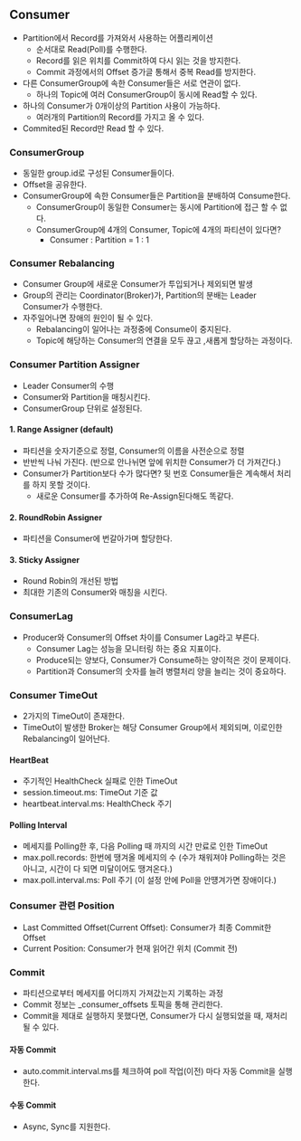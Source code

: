 ## Consumer
- Partition에서 Record를 가져와서 사용하는 어플리케이션
    - 순서대로 Read(Poll)를 수행한다.
    - Record를 읽은 위치를 Commit하여 다시 읽는 것을 방지한다.
    - Commit 과정에서의 Offset 증가글 통해서 중복 Read를 방지한다.
- 다른 ConsumerGroup에 속한 Consumer들은 서로 연관이 없다.
    - 하나의 Topic에 여러 ConsumerGroup이 동시에 Read할 수 있다.
- 하나의 Consumer가 0개이상의 Partition 사용이 가능하다.
  - 여러개의 Partition의 Record를 가지고 올 수 있다.
- Commited된 Record만 Read 할 수 있다.

### ConsumerGroup
- 동일한 group.id로 구성된 Consumer들이다.
- Offset을 공유한다.
- ConsumerGroup에 속한 Consumer들은 Partition을 분배하여 Consume한다.
    - ConsumerGroup이 동일한 Consumer는 동시에 Partition에 접근 할 수 없다.
    - ConsumerGroup에 4개의 Consumer, Topic에 4개의 파티션이 있다면?
        - Consumer : Partition = 1 : 1 
### Consumer Rebalancing
- Consumer Group에 새로운 Consumer가 투입되거나 제외되면 발생
- Group의 관리는 Coordinator(Broker)가, Partition의 분배는 Leader Consumer가 수행한다.
- 자주일어나면 장애의 원인이 될 수 있다.
  - Rebalancing이 일어나는 과정중에 Consume이 중지된다.
  - Topic에 해당하는 Consumer의 연결을 모두 끊고 ,새롭게 할당하는 과정이다.

### Consumer Partition Assigner 
- Leader Consumer의 수행
- Consumer와 Partition을 매칭시킨다.
- ConsumerGroup 단위로 설정된다.

#### 1. Range Assigner (default)
- 파티션을 숫자기준으로 정렬, Consumer의 이름을 사전순으로 정렬
- 반반씩 나눠 가진다. (반으로 안나뉘면 앞에 위치한 Consumer가 더 가져간다.)
- Consumer가 Partition보다 수가 많다면? 뒷 번호 Consumer들은 계속해서 처리를 하지 못할 것이다.
  - 새로운 Consumer를 추가하여 Re-Assign된다해도 똑같다.

#### 2. RoundRobin Assigner
- 파티션을 Consumer에 번갈아가며 할당한다.

#### 3. Sticky Assigner
- Round Robin의 개선된 방법
- 최대한 기존의 Consumer와 매칭을 시킨다.

### ConsumerLag
- Producer와 Consumer의 Offset 차이를 Consumer Lag라고 부른다.
  - Consumer Lag는 성능을 모니터링 하는 중요 지표이다.
  - Produce되는 양보다, Consumer가 Consume하는 양이적은 것이 문제이다.
  - Partition과 Consumer의 숫자를 늘려 병렬처리 양을 늘리는 것이 중요하다.

### Consumer TimeOut
- 2가지의 TimeOut이 존재한다.
- TimeOut이 발생한 Broker는 해당 Consumer Group에서 제외되며, 이로인한 Rebalancing이 일어난다.

#### HeartBeat
- 주기적인 HealthCheck 실패로 인한 TimeOut
- session.timeout.ms: TimeOut 기준 값
- heartbeat.interval.ms: HealthCheck 주기

#### Polling Interval
- 메세지를 Polling한 후, 다음 Polling 때 까지의 시간 만료로 인한 TimeOut
- max.poll.records: 한번에 땡겨올 메세지의 수 (수가 채워져야 Polling하는 것은 아니고, 시간이 다 되면 미달이어도 땡겨온다.)
- max.poll.interval.ms: Poll 주기 (이 설정 안에 Poll을 안떙겨가면 장애이다.)


### Consumer 관련 Position
- Last Committed Offset(Current Offset): Consumer가 최종 Commit한 Offset
- Current Position: Consumer가 현재 읽어간 위치 (Commit 전)

### Commit
- 파티션으로부터 메세지를 어디까지 가져갔는지 기록하는 과정
- Commit 정보는 _consumer_offsets 토픽을 통해 관리한다.
- Commit을 제대로 실행하지 못했다면, Consumer가 다시 실행되었을 때, 재처리 될 수 있다.

#### 자동 Commit
- auto.commit.interval.ms를 체크하여 poll 작업(이전) 마다 자동 Commit을 실행한다.

#### 수동 Commit
- Async, Sync를 지원한다.
